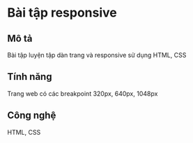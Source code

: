 # Bài tập responsive
## Mô tả
Bài tập luyện tập dàn trang và responsive sử dụng HTML, CSS
## Tính năng
Trang web có các breakpoint 320px, 640px, 1048px
## Công nghệ
HTML, CSS
